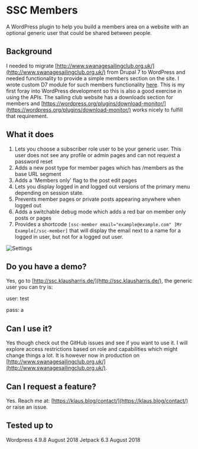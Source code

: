 # SSC Members

A WordPress plugin to help you build a members area on a website with an optional generic user that could be shared between people.

## Background

I needed to migrate [http://www.swanagesailingclub.org.uk/](http://www.swanagesailingclub.org.uk/) from Drupal 7 to WordPress and needed functionality to provide a simple members section on the site. I wrote custom D7 module for such members functionality [here](https://github.com/klasharr/php-drupal7-ssc). This is my first foray into WordPress development so this is also a good exercise in using the APIs. The sailing club website has a downloads section for members and [https://wordpress.org/plugins/download-monitor/](https://wordpress.org/plugins/download-monitor/) works nicely to fulfill that requirement.

## What it does

1. Lets you choose a subscriber role user to be your generic user. This user does not see any profile or admin pages and can not request a password reset
2. Adds a new post type for member pages which has /members as the base URL segment
3. Adds a 'Members only' flag to the post edit pages
4. Lets you display logged in and logged out versions of the primary menu depending on session state.
5. Prevents member pages or private posts appearing anywhere when logged out
6. Adds a switchable debug mode which adds a red bar on member only posts or pages
7. Provides a shortcode `[ssc-member email="example@example.com" ]Mr Example[/ssc-member]` that will display the email next to a name for a logged in user, but not for a logged out user.

![Settings](http://ssc.klausharris.de/wp-content/uploads/2017/08/Screen-Shot-2017-10-08-at-09.18.52.png)

## Do you have a demo?

Yes, go to [http://ssc.klausharris.de/](http://ssc.klausharris.de/), the generic user you can try is:

user: test

pass: a

## Can I use it?

Yes though check out the GitHub issues and see if you want to use it. I will explore access restrictions based on role and capabilities which might change things a lot. It is however now in production on [http://www.swanagesailingclub.org.uk/](http://www.swanagesailingclub.org.uk/).

## Can I request a feature?

Yes. Reach me at: [https://klaus.blog/contact/](https://klaus.blog/contact/) or raise an issue.

## Tested up to

Wordpress 4.9.8 August 2018
Jetpack 6.3 August 2018
